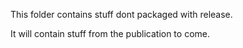 This folder contains stuff dont packaged with release.

It will contain stuff from the publication to come.